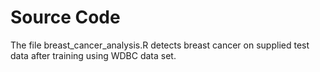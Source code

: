 # Source Code
The file breast_cancer_analysis.R detects breast cancer on supplied test data after training using WDBC data set. 
